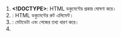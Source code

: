 
1. **<!DOCTYPE>**: HTML ডকুমেন্টের প্রকার ঘোষণা করে। 
2. **<html>**: HTML ডকুমেন্টের রুট এলিমেন্ট।
3. **<head>**: মেটাডেটা এবং পেজের তথ্য ধারণ করে।
4. **<title>**: পেজের শিরোনাম নির্দেশ করে।
5. **<body>**: পেজের দৃশ্যমান কন্টেন্ট ধারণ করে।
6. **<h1> থেকে <h6>**: হেডিং তৈরি করে (বড় থেকে ছোট)।
7. **<p>**: প্যারাগ্রাফ তৈরি করে।
8. **<a>**: হাইপারলিঙ্ক তৈরি করে।
9. **<img>**: ছবি প্রদর্শন করে।
10. **<div>**: কন্টেন্ট গ্রুপ করে, লেআউট তৈরি করে।
11. **<span>**: ইনলাইন কন্টেন্ট গ্রুপ করে।
12. **<br>**: লাইন ব্রেক তৈরি করে।
13. **<hr>**: অনুভূমিক লাইন তৈরি করে।
14. **<ul>**: আনঅর্ডারড লিস্ট (বুলেট লিস্ট) তৈরি করে।
15. **<ol>**: অর্ডারড লিস্ট (নম্বরযুক্ত লিস্ট) তৈরি করে।
16. **<li>**: লিস্ট আইটেম তৈরি করে।
17. **<table>**: টেবিল তৈরি করে।
18. **<tr>**: টেবিলের রো তৈরি করে।
19. **<th>**: টেবিলের হেডার সেল তৈরি করে।
20. **<td>**: টেবিলের ডেটা সেল তৈরি করে।
21. **<thead>**: টেবিলের হেডার বিভাগ তৈরি করে।
22. **<tbody>**: টেবিলের বডি বিভাগ তৈরি করে।
23. **<tfoot>**: টেবিলের ফুটার বিভাগ তৈরি করে。
24. **<form>**: ইউজার ইনপুট ফর্ম তৈরি করে।
25. **<input>**: ফর্মে ইনপুট ফিল্ড তৈরি করে।
26. **<button>**: ক্লিকযোগ্য বোতাম তৈরি করে।
27. **<label>**: ফর্ম ইনপুটের লেবেল তৈরি করে।
28. **<select>**: ড্রপডাউন মেনু তৈরি করে।
29. **<option>**: ড্রপডাউনের অপশন তৈরি করে।
30. **<textarea>**: মাল্টি-লাইন টেক্সট ইনপুট তৈরি করে।
31. **<strong>**: টেক্সট বোল্ড করে, গুরুত্ব বোঝায়।
32. **<em>**: টেক্সট ইটালিক করে, জোর দেয়।
33. **<b>**: টেক্সট বোল্ড করে (স্টাইলের জন্য)।
34. **<i>**: টেক্সট ইটালিক করে (স্টাইলের জন্য)।
35. **<u>**: টেক্সট আন্ডারলাইন করে।
36. **<s>**: টেক্সটে স্ট্রাইকথ্রু যোগ করে।
37. **<sup>**: সুপারস্ক্রিপ্ট টেক্ষট তৈরি করে।
38. **<sub>**: সাবস্ক্রিপ্ট টেক্সট তৈরি করে।
39. **<code>**: কম্পিউটার কোড প্রদর্শন করে।
40. **<pre>**: প্রি-ফরম্যাটেড টেক্সট প্রদর্শন করে।
41. **<blockquote>**: উদ্ধৃতি ব্লক তৈরি করে।
42. **<q>**: ইনলাইন উদ্ধৃতি তৈরি করে।
43. **<abbr>**: সংক্ষিপ্ত রূপ বা অ্যাক্রোনিম নির্দেশ করে।
44. **<cite>**: কাজের উৎস বা রেফারেন্স নির্দেশ করে।
45. **<header>**: পেজ বা সেকশনের হেডার তৈরি করে।
46. **<footer>**: পেজ বা সেকশনের ফুটার তৈরি করে।
47. **<section>**: পেজের সেকশন তৈরি করে।
48. **<article>**: স্বাধীন কন্টেন্ট, যেমন ব্লগ পোস্ট, তৈরি করে।
49. **<aside>**: সাইড কন্টেন্ট বা সাইডবার তৈরি করে।
50. **<nav>**: নেভিগেশন লিঙ্ক তৈরি করে।
51. **<main>**: পেজের প্রধান কন্টেন্ট নির্দেশ করে।
52. **<figure>**: ছবি, ডায়াগ্রাম বা মিডিয়া গ্রুপ করে।
53. **<figcaption>**: ফিগারের ক্যাপশন তৈরি করে।
54. **<audio>**: অডিও কন্টেন্ট যোগ করে।
55. **<video>**: ভিডিও কন্টেন্ট যোগ করে।
56. **<source>**: মিডিয়া ফাইলের উৎস নির্দেশ করে।
57. **<track>**: ভিডিও বা অডিওর জন্য সাবটাইটেল বা ট্র্যাক যোগ করে।
58. **<canvas>**: গ্রাফিক্স বা অ্যানিমেশন তৈরি করে।
59. **<svg>**: ভেক্টর গ্রাফিক্স তৈরি করে।
60. **<embed>**: বাহ্যিক কন্টেন্ট এম্বেড করে।
61. **<object>**: বাহ্যিক রিসোর্স এম্বেড করে।
62. **<iframe>**: অন্য HTML পেজ এম্বেড করে।
63. **<meta>**: পেজের মেটাডেটা নির্দেশ করে।
64. **<link>**: বাহ্যিক রিসোর্স (যেমন CSS) লিঙ্ক করে।
65. **<style>**: CSS স্টাইল নির্দেশ করে।
66. **<script>**: জাভাস্ক্রিপ্ট কোড যোগ করে।
67. **<noscript>**: স্ক্রিপ্ট নিষ্ক্রিয় থাকলে কন্টেন্ট দেখায়।
68. **<base>**: পেজের সকল লিঙ্কের বেস URL নির্দেশ করে।
69. **<dl>**: ডেসক্রিপশন লিস্ট তৈরি করে।
70. **<dt>**: ডেসক্রিপশন লিস্টের টার্ম নির্দেশ করে।
71. **<dd>**: ডেসক্রিপশন লিস্টের বিবরণ নির্দেশ করে।
72. **<menu>**: কমান্ড মেনু তৈরি করে।
73. **<menuitem>**: মেনুর আইটেম নির্দেশ করে (অব্যবহৃত)।
74. **<fieldset>**: ফর্মে ইনপুট গ্রুপ করে।
75. **<legend>**: ফিল্ডসেটের ক্যাপশন তৈরি করে।
76. **<optgroup>**: ড্রপডাউন অপশন গ্রুপ করে।
77. **<picture>**: রেসপনসিভ ছবির জন্য একাধিক উৎস নির্দেশ করে।
78. **<map>**: ইমেজ ম্যাপ তৈরি করে।
79. **<area>**: ইমেজ ম্যাপের ক্লিকযোগ্য এরিয়া নির্দেশ করে।
80. **<col>**: টেবিলের কলামের বৈশিষ্ট্য নির্দেশ করে।
81. **<colgroup>**: টেবিলের কলাম গ্রুপ করে।
82. **<caption>**: টেবিলের ক্যাপশন তৈরি করে।
83. **<details>**: টগলযোগ্য কন্টেন্ট তৈরি করে।
84. **<summary>**: ডিটেইলস ট্যাগের সামারি তৈরি করে।
85. **<dialog>**: ডায়ালগ বক্স তৈরি করে।
86. **<mark>**: টেক্সট হাইলাইট করে।
87. **<time>**: সময় বা তারিখ নির্দেশ করে।
88. **<data>**: মেশিন-পঠনযোগ্য ডেটা নির্দেশ করে।
89. **<output>**: ফর্মের আউটপুট নির্দেশ করে।
90. **<progress>**: কাজের অগ্রগতি নির্দেশ করে।
91. **<meter>**: পরিমাণ বা রেঞ্জ নির্দেশ করে।
92. **<ruby>**: ইস্ট এশিয়ান টেক্সটের উচ্চারণ নির্দেশ করে।
93. **<rt>**: রুবি টেক্সটের উচ্চারণ নির্দেশ করে।
94. **<rp>**: রুবি টেক্সটের বিকল্প নির্দেশ করে।
95. **<bdi>**: টেক্সটের দিক নির্দেশ করে।
96. **<bdo>**: টেক্সটের দিক ওভাররাইড করে।
97. **<slot>**: ওয়েব কম্পোনেন্টে প্লেসহোল্ডার তৈরি করে।
98. **<template>**: পুনরায় ব্যবহারযোগ্য কন্টেন্ট টেমপ্লেট তৈরি করে।
99. **<acronym>**: সংক্ষিপ্ত রূপ নির্দেশ করে (HTML5-এ অপ্রচলিত)।
100. **<font>**: টেক্সটের ফন্ট স্টাইল নির্দেশ করে (HTML5-এ অপ্রচলিত)।
101. **<center>**: কন্টেন্ট কেন্দ্রে সারিবদ্ধ করে (HTML5-এ অপ্রচলিত)।
102. **<big>**: টেক্সট বড় করে (HTML5-এ অপ্রচলিত)।
103. **<strike>**: টেক্সটে স্ট্রাইকথ্রু যোগ করে (HTML5-এ অপ্রচলিত)।
104. **<tt>**: টেলিটাইপ টেক্সট নির্দেশ করে (HTML5-এ অপ্রচলিত)।
105. **<frame>**: ফ্রেম তৈরি করে (HTML5-এ অপ্রচলিত)।
106. **<frameset>**: ফ্রেমের সেট তৈরি করে (HTML5-এ অপ্রচলিত)।
107. **<noframes>**: ফ্রেম সমর্থন না করলে কন্টেন্ট দেখায় (HTML5-এ অপ্রচলিত)।




নিচে HTML-এর **ইনলাইন ট্যাগ** এবং **ব্লক ট্যাগ** এর তালিকা বাংলায় দেওয়া হলো। কোনো উদাহরণ ছাড়াই শুধু ট্যাগের নাম এবং সংক্ষিপ্ত বর্ণনা দেওয়া হয়েছে।

### **ইনলাইন ট্যাগ (Inline Tags)**

- **বর্ণনা**: একই লাইনে থাকে, পুরো লাইনের প্রস্থ দখল করে না।

1. **<a>**: হাইপারলিঙ্ক তৈরি করে।
2. **<span>**: টেক্সট বা ছোট কন্টেন্ট গ্রুপ করে।
3. **<img>**: ছবি প্রদর্শন করে।
4. **<strong>**: টেক্সট বোল্ড করে, গুরুত্ব বোঝায়।
5. **<em>**: টেক্সট ইটালিক করে, জোর দেয়।
6. **<b>**: টেক্সট বোল্ড করে (স্টাইলের জন্য)।
7. **<i>**: টেক্সট ইটালিক করে (স্টাইলের জন্য)।
8. **<u>**: টেক্সট আন্ডারলাইন করে।
9. **<br>**: লাইন ব্রেক তৈরি করে।
10. **<input>**: ফর্মে ইনপুট ফিল্ড তৈরি করে।
11. **<button>**: ক্লিকযোগ্য বোতাম তৈরি করে।
12. **<label>**: ফর্ম ইনপুটের লেবেল তৈরি করে।

---

### **ব্লক ট্যাগ (Block Tags)**

- **বর্ণনা**: পুরো লাইনের প্রস্থ দখল করে, নতুন লাইনে শুরু হয়।

1. **<div>**: কন্টেন্ট গ্রুপ করে, লেআউট তৈরি করে।
2. **<h1> থেকে <h6>**: হেডিং তৈরি করে।
3. **<p>**: প্যারাগ্রাফ তৈরি করে।
4. **<ul>**: আনঅর্ডারড লিস্ট (বুলেট লিস্ট) তৈরি করে।
5. **<ol>**: অর্ডারড লিস্ট (নম্বরযুক্ত লিস্ট) তৈরি করে।
6. **<li>**: লিস্ট আইটেম তৈরি করে।
7. **<table>**: টেবিল তৈরি করে।
8. **<form>**: ইউজার ইনপুট ফর্ম তৈরি করে।
9. **<header>**: পেজ বা সেকশনের হেডার তৈরি করে।
10. **<footer>**: পেজ বা সেকশনের ফুটার তৈরি করে।
11. **<section>**: পেজের সেকশন তৈরি করে।
12. **<article>**: স্বাধীন কন্টেন্ট, যেমন ব্লগ পোস্ট, তৈরি করে।
13. **<hr>**: অনুভূমিক লাইন তৈরি করে।

